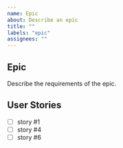 ```yaml
---
name: Epic
about: Describe an epic
title: ""
labels: "epic"
assignees: ""
---
```


## Epic

Describe the requirements of the epic.

## User Stories

- [ ] story #1
- [ ] story #4
- [ ] story #6
